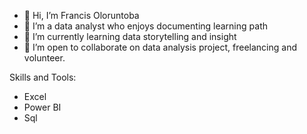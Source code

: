 
- 👋 Hi, I’m Francis Oloruntoba
- 👀 I’m a data analyst who enjoys documenting learning path
- 🌱 I’m currently learning data storytelling and insight 
- 💞️ I’m open to collaborate on data analysis project, freelancing and volunteer.
 
Skills and Tools:
- Excel  
- Power BI 
- Sql



 

